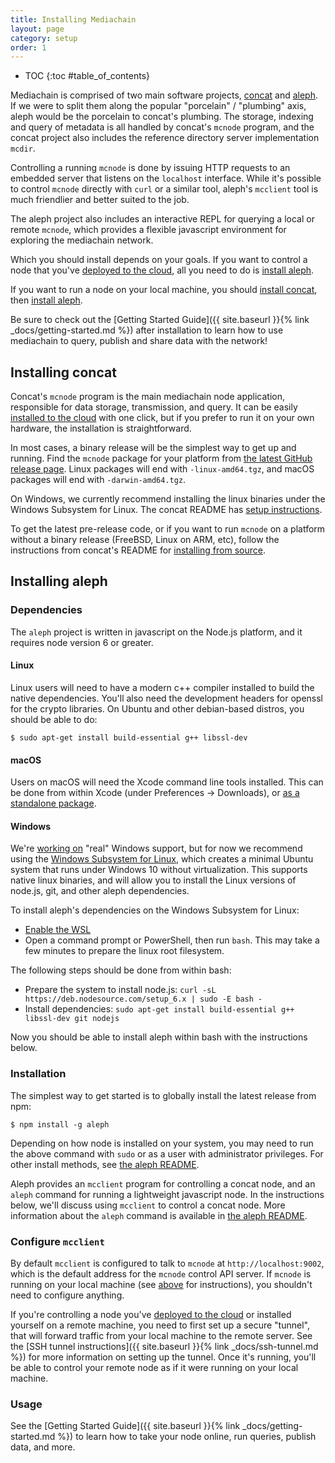 ```yaml
---
title: Installing Mediachain
layout: page
category: setup
order: 1
---
```


* TOC
{:toc #table_of_contents}

Mediachain is comprised of two main software projects, [concat][concat] and [aleph][aleph].
If we were to split them along the popular "porcelain" / "plumbing" axis, aleph would be
the porcelain to concat's plumbing.  The storage, indexing and query of metadata is all
handled by concat's `mcnode` program, and the concat project also includes the reference
directory server implementation `mcdir`.

Controlling a running `mcnode` is done by issuing HTTP requests to an embedded server that
listens on the `localhost` interface.  While it's possible to control `mcnode` directly with `curl`
or a similar tool, aleph's `mcclient` tool is much friendlier and better suited to the job.

The aleph project also includes an interactive REPL for querying a local or remote `mcnode`,
which provides a flexible javascript environment for exploring the mediachain network.

Which you should install depends on your goals.  If you want to control a node that you've
[deployed to the cloud][deploy], all you need to do is [install aleph](#installing-aleph).

If you want to run a node on your local machine, you should [install concat](#installing-concat), then
[install aleph](#installing-aleph).

Be sure to check out the [Getting Started Guide]({{ site.baseurl }}{% link _docs/getting-started.md %}) after installation to learn
how to use mediachain to query, publish and share data with the network!

## Installing concat

Concat's `mcnode` program is the main mediachain node application, responsible for data storage,
transmission, and query.  It can be easily [installed to the cloud][deploy] with one click, but
if you prefer to run it on your own hardware, the installation is straightforward.

In most cases, a binary release will be the simplest way to get up and running. Find the `mcnode`
package for your platform from [the latest GitHub release page](https://github.com/mediachain/concat/releases/latest).
Linux packages will end with `-linux-amd64.tgz`, and macOS packages will end with `-darwin-amd64.tgz`.

On Windows, we currently recommend installing the linux binaries under the Windows Subsystem for Linux.
The concat README has [setup instructions](https://github.com/mediachain/concat#running-on-windows).

To get the latest pre-release code, or if you want to run `mcnode` on a platform without a binary
release (FreeBSD, Linux on ARM, etc), follow the instructions from concat's README for
[installing from source](https://github.com/mediachain/concat#installing-from-source).

## Installing aleph

### Dependencies
The `aleph` project is written in javascript on the Node.js platform, and it requires node version
6 or greater.  

#### Linux

Linux users will need to have a modern c++ compiler installed to build the native dependencies.
You'll also need the development headers for openssl for the crypto libraries.
On Ubuntu and other debian-based distros, you should be able to do:

```
$ sudo apt-get install build-essential g++ libssl-dev
```

#### macOS

Users on macOS will need the Xcode command line tools installed.  This can be done from within
Xcode (under Preferences -> Downloads), or
[as a standalone package](http://railsapps.github.io/xcode-command-line-tools.html).

#### Windows

We're [working on](https://github.com/mediachain/aleph/issues/105) "real" Windows support, but for
now we recommend using the
[Windows Subsystem for Linux](https://msdn.microsoft.com/en-us/commandline/wsl/install_guide),
which creates a minimal Ubuntu system that runs under Windows 10 without virtualization. This supports
native linux binaries, and will allow you to install the Linux versions of node.js, git, and other
aleph dependencies.

To install aleph's dependencies on the Windows Subsystem for Linux:

- [Enable the WSL](https://msdn.microsoft.com/en-us/commandline/wsl/install_guide)
- Open a command prompt or PowerShell, then run `bash`.  This may take a few minutes to prepare the
linux root filesystem.  

The following steps should be done from within bash:

- Prepare the system to install node.js: `curl -sL https://deb.nodesource.com/setup_6.x | sudo -E bash -`
- Install dependencies: `sudo apt-get install build-essential g++ libssl-dev git nodejs`

Now you should be able to install aleph within bash with the instructions below.

### Installation
The simplest way to get started is to globally install the latest release from npm:

```
$ npm install -g aleph
```

Depending on how node is installed on your system, you may need to run the above command with `sudo`
or as a user with administrator privileges.  For other install methods, see
[the aleph README](https://github.com/mediachain/aleph/blob/master/README.md#installation).

Aleph provides an `mcclient` program for controlling a concat node, and an `aleph` command for
running a lightweight javascript node.  In the instructions below, we'll discuss using `mcclient` to
control a concat node.  More information about the `aleph` command is available in
[the aleph README](https://github.com/mediachain/aleph/blob/master/README.md#aleph).

### Configure `mcclient`

By default `mcclient` is configured to talk to `mcnode` at `http://localhost:9002`, which is the
default address for the `mcnode` control API server.  If `mcnode` is running on your local machine
(see [above](#installing-mcnode) for instructions), you shouldn't need to configure anything.

If you're controlling a node you've [deployed to the cloud][deploy] or installed yourself on a
remote machine, you need to first set up a secure "tunnel", that will forward traffic from your
local machine to the remote server.  See the [SSH tunnel instructions]({{ site.baseurl }}{% link _docs/ssh-tunnel.md %}) for more
information on setting up the tunnel.  Once it's running, you'll be able to control your remote
node as if it were running on your local machine.

### Usage

See the [Getting Started Guide]({{ site.baseurl }}{% link _docs/getting-started.md %}) to learn how to take your node online,
run queries, publish data, and more.

[concat]: https://github.com/mediachain/concat
[aleph]: https://github.com/mediachain/aleph
[deploy]: cloud-deploy.md
